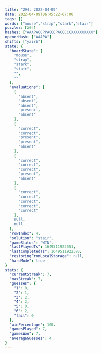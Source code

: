 ```yaml
---
title: "294: 2022-04-09"
date: 2022-04-09T06:45:22-07:00
tags: []
words: ["mouse","strap","stark","stair"]
puzzles: [294]
hashes: ["AAAPACCPPACCCPACCCCCXXXXXXXXXX"]
openerHash: ["AAAPA"]
shifts: ["yairb"]
state: {
  "boardState": [
    "mouse",
    "strap",
    "stark",
    "stair",
    "",
    ""
  ],
  "evaluations": [
    [
      "absent",
      "absent",
      "absent",
      "present",
      "absent"
    ],
    [
      "correct",
      "correct",
      "present",
      "present",
      "absent"
    ],
    [
      "correct",
      "correct",
      "correct",
      "present",
      "absent"
    ],
    [
      "correct",
      "correct",
      "correct",
      "correct",
      "correct"
    ],
    null,
    null
  ],
  "rowIndex": 4,
  "solution": "stair",
  "gameStatus": "WIN",
  "lastPlayedTs": 1649511922551,
  "lastCompletedTs": 1649511922550,
  "restoringFromLocalStorage": null,
  "hardMode": true
}
stats: {
  "currentStreak": 7,
  "maxStreak": 7,
  "guesses": {
    "1": 0,
    "2": 1,
    "3": 2,
    "4": 2,
    "5": 0,
    "6": 2,
    "fail": 0
  },
  "winPercentage": 100,
  "gamesPlayed": 7,
  "gamesWon": 7,
  "averageGuesses": 4
}
---
```


<!-- more -->
